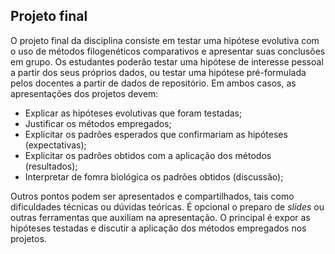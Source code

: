 ## Projeto final

O projeto final da disciplina consiste em testar uma hipótese evolutiva com o uso de métodos filogenéticos comparativos e apresentar suas conclusões em grupo. Os estudantes poderão testar uma hipótese de interesse pessoal a partir dos seus próprios dados, ou testar uma hipótese pré-formulada pelos docentes a partir de dados de repositório. Em ambos casos, as apresentações dos projetos devem:

 - Explicar as hipóteses evolutivas que foram testadas;
 - Justificar os métodos empregados;
 - Explicitar os padrões esperados que confirmariam as hipóteses (expectativas);
 - Explicitar os padrões obtidos com a aplicação dos métodos (resultados);
 - Interpretar de fomra biológica os padrões obtidos (discussão);

Outros pontos podem ser apresentados e compartilhados, tais como dificuldades técnicas ou dúvidas teóricas. É opcional o preparo de *slides* ou outras ferramentas que auxiliam na apresentação. O principal é expor as hipóteses testadas e discutir a aplicação dos métodos empregados nos projetos.
